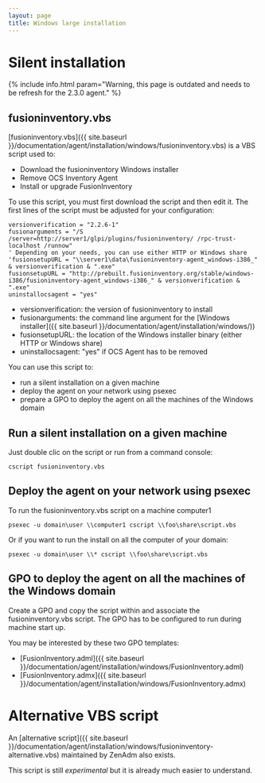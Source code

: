 ```yaml
---
layout: page
title: Windows large installation
---
```


# Silent installation

{% include info.html param="Warning, this page is outdated and needs to be refresh for the 2.3.0 agent." %}

## fusioninventory.vbs

[fusioninventory.vbs]({{ site.baseurl }}/documentation/agent/installation/windows/fusioninventory.vbs) is a VBS script used to:

* Download the fusioninventory Windows installer
* Remove OCS Inventory Agent
* Install or upgrade FusionInventory

To use this script, you must first download the script and then edit it. The first lines of the script
must be adjusted for your configuration:

    versionverification = "2.2.6-1"
    fusionarguments = "/S /server=http://server1/glpi/plugins/fusioninventory/ /rpc-trust-localhost /runnow"
    ' Depending on your needs, you can use either HTTP or Windows share
    'fusionsetupURL = "\\server1\data\fusioninventory-agent_windows-i386_" & versionverification & ".exe"
    fusionsetupURL = "http://prebuilt.fusioninventory.org/stable/windows-i386/fusioninventory-agent_windows-i386_" & versionverification & ".exe"
    uninstallocsagent = "yes"

* versionverification: the version of fusioninventory to install
* fusionarguments: the command line argument for the [Windows installer]({{ site.baseurl }}/documentation/agent/installation/windows/))
* fusionsetupURL: the location of the Windows installer binary (either HTTP or Windows share)
* uninstallocsagent: "yes" if OCS Agent has to be removed


You can use this  script to:

* run a silent installation on a given machine
* deploy the agent on your network using psexec
* prepare a GPO to deploy the agent on all the machines of the Windows domain

## Run a silent installation on a given machine

Just double clic on the script or run from a command console:

    cscript fusioninventory.vbs

## Deploy the agent on your network using psexec

To run the fusioninventory.vbs script on a machine computer1

    psexec -u domain\user \\computer1 cscript \\foo\share\script.vbs


Or if you want to run the install on all the computer of your domain:

    psexec -u domain\user \\* cscript \\foo\share\script.vbs

## GPO to deploy the agent on all the machines of the Windows domain

Create a GPO and copy the script within and associate the fusioninventory.vbs script. The GPO has to be configured to run during machine start up.

You may be interested by these two GPO templates:

* [FusionInventory.adml]({{ site.baseurl }}/documentation/agent/installation/windows/FusionInventory.adml)
* [FusionInventory.admx]({{ site.baseurl }}/documentation/agent/installation/windows/FusionInventory.admx)

# Alternative VBS script

An [alternative script]({{ site.baseurl }}/documentation/agent/installation/windows/fusioninventory-alternative.vbs) maintained
by ZenAdm also exists.

This script is still *experimental* but it is already much easier to understand.

